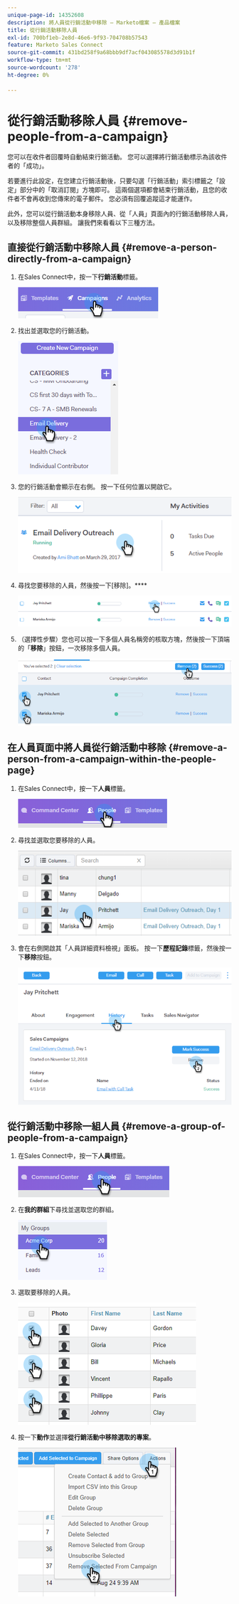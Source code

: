 ```yaml
---
unique-page-id: 14352608
description: 將人員從行銷活動中移除 — Marketo檔案 — 產品檔案
title: 從行銷活動移除人員
exl-id: 700bf1eb-2e8d-46e6-9f93-704708b57543
feature: Marketo Sales Connect
source-git-commit: 431bd258f9a68bbb9df7acf043085578d3d91b1f
workflow-type: tm+mt
source-wordcount: '278'
ht-degree: 0%

---
```


# 從行銷活動移除人員 {#remove-people-from-a-campaign}

您可以在收件者回覆時自動結束行銷活動。 您可以選擇將行銷活動標示為該收件者的「成功」。

若要進行此設定，在您建立行銷活動後，只要勾選「行銷活動」索引標籤之「設定」部分中的「取消訂閱」方塊即可。 這兩個選項都會結束行銷活動，且您的收件者不會再收到您傳來的電子郵件。 您必須有回覆追蹤這才能運作。

此外，您可以從行銷活動本身移除人員、從「人員」頁面內的行銷活動移除人員，以及移除整個人員群組。 讓我們來看看以下三種方法。

## 直接從行銷活動中移除人員 {#remove-a-person-directly-from-a-campaign}

1. 在Sales Connect中，按一下&#x200B;**行銷活動**&#x200B;標籤。

   ![](assets/one.png)

1. 找出並選取您的行銷活動。

   ![](assets/two.png)

1. 您的行銷活動會顯示在右側。 按一下任何位置以開啟它。

   ![](assets/three.png)

1. 尋找您要移除的人員，然後按一下[移除]。****

   ![](assets/four.png)

1. （選擇性步驟）您也可以按一下多個人員名稱旁的核取方塊，然後按一下頂端的「**移除**」按鈕，一次移除多個人員。

   ![](assets/five.png)

## 在人員頁面中將人員從行銷活動中移除 {#remove-a-person-from-a-campaign-within-the-people-page}

1. 在Sales Connect中，按一下&#x200B;**人員**&#x200B;標籤。

   ![](assets/one-a.png)

1. 尋找並選取您要移除的人員。

   ![](assets/two-a.png)

1. 會在右側開啟其「人員詳細資料檢視」面板。 按一下&#x200B;**歷程記錄**&#x200B;標籤，然後按一下&#x200B;**移除**&#x200B;按鈕。

   ![](assets/three-a.png)

## 從行銷活動中移除一組人員 {#remove-a-group-of-people-from-a-campaign}

1. 在Sales Connect中，按一下&#x200B;**人員**&#x200B;標籤。

   ![](assets/one-b.png)

1. 在&#x200B;**我的群組**&#x200B;下尋找並選取您的群組。

   ![](assets/two-b.png)

1. 選取要移除的人員。

   ![](assets/three-b.png)

1. 按一下&#x200B;**動作**&#x200B;並選擇&#x200B;**從行銷活動中移除選取的專案**。

   ![](assets/four-b.png)
